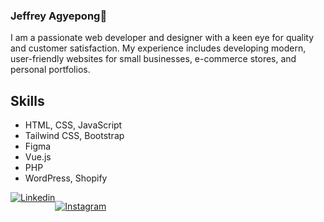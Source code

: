 ### Jeffrey Agyepong👋

I am a passionate web developer and designer with a keen eye for quality and customer satisfaction. My experience includes developing modern, user-friendly websites for small businesses, e-commerce stores, and personal portfolios.


## Skills
- HTML, CSS, JavaScript
- Tailwind CSS, Bootstrap
- Figma
- Vue.js 
- PHP
- WordPress, Shopify

<div style="display:flex;">
  <a href='https://www.linkedin.com/in/jeffrey-agyepong/' target="_blank"><img alt='Linkedin' src='https://img.shields.io/badge/LinkedIn-100000?style=for-the-badge&logo=Linkedin&logoColor=white&labelColor=001CA6&color=0027C3'/></a>

<a href='https://instagram.com/j.a.webdesign' target="_blank"><img alt='Instagram' src='https://img.shields.io/badge/Instagram-100000?style=for-the-badge&logo=Instagram&logoColor=white&labelColor=3D16FD&color=3D16FD'/></a>
</div>

